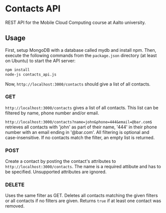 # Contacts API
REST API for the Mobile Cloud Computing course at Aalto university.


## Usage
First, setup MongoDB with a database called mydb and install npm. Then, execute the following commands from the `package.json` directory (at least on Ubuntu) to start the API server:

```bash
npm install
node-js contacts_api.js
```

Now, `http://localhost:3000/contacts` should give a list of all contacts.


### GET
`http://localhost:3000/contacts` gives a list of all contacts. This list can be filtered by name, phone number and/or email.

`http://localhost:3000/contacts?name=john&phone=444&email=@bar.com$` retrieves all contacts with 'john' as part of their name, '444' in their phone number with an email ending in '\@bar.com'. All filtering is optional and case-insensitive. If no contacts match the filter, an empty list is returned.


### POST
Create a contact by posting the contact's attributes to `http://localhost:3000/contacts`. The name is a required attibute and has to be specified. Unsupported attributes are ignored.


### DELETE
Uses the same filter as GET. Deletes all contacts matching the given filters or all contacts if no filters are given. Returns `true` if at least one contact was removed.
